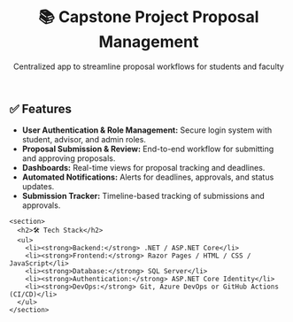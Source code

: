  <header>
    <h1>📚 Capstone Project Proposal Management</h1>
    <p>Centralized app to streamline proposal workflows for students and faculty</p>
  </header>

  <main>
    <section>
      <h2>✅ Features</h2>
      <ul>
        <li><strong>User Authentication & Role Management:</strong> Secure login system with student, advisor, and admin roles.</li>
        <li><strong>Proposal Submission & Review:</strong> End-to-end workflow for submitting and approving proposals.</li>
        <li><strong>Dashboards:</strong> Real-time views for proposal tracking and deadlines.</li>
        <li><strong>Automated Notifications:</strong> Alerts for deadlines, approvals, and status updates.</li>
        <li><strong>Submission Tracker:</strong> Timeline-based tracking of submissions and approvals.</li>
      </ul>
    </section>

    <section>
      <h2>🛠️ Tech Stack</h2>
      <ul>
        <li><strong>Backend:</strong> .NET / ASP.NET Core</li>
        <li><strong>Frontend:</strong> Razor Pages / HTML / CSS / JavaScript</li>
        <li><strong>Database:</strong> SQL Server</li>
        <li><strong>Authentication:</strong> ASP.NET Core Identity</li>
        <li><strong>DevOps:</strong> Git, Azure DevOps or GitHub Actions (CI/CD)</li>
      </ul>
    </section>

